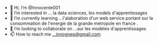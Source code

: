 - 👋 Hi, I’m @Innocente001
- 👀 I’m interested in ... la data sciences,  les models d'apprentissages
- 🌱 I’m currently learning ...l'alaboration d'un web service portant sur  la consommation de l'energie de la grande metropole en france .
- 💞️ I’m looking to collaborate on ...sur les modèles d'apprentissages
- 📫 How to reach me ...innognep@gmail.com

<!---
Innocente001/Innocente001 is a ✨ special ✨ repository because its `README.md` (this file) appears on your GitHub profile.
You can click the Preview link to take a look at your changes.
--->
